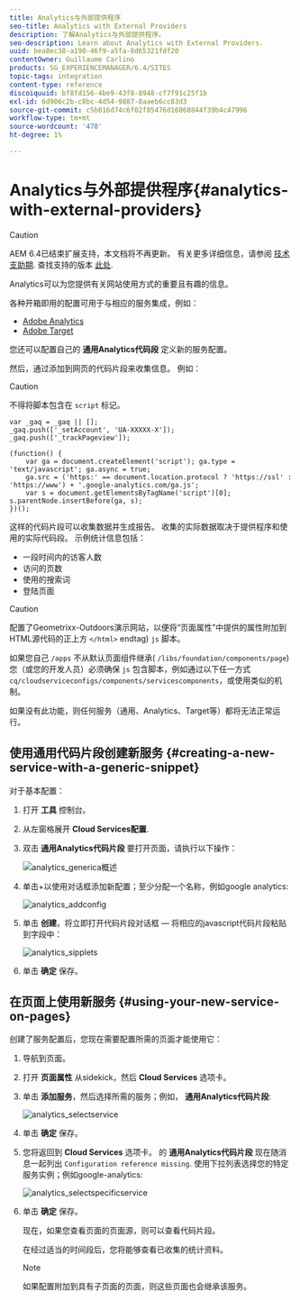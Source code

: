 ```yaml
---
title: Analytics与外部提供程序
seo-title: Analytics with External Providers
description: 了解Analytics与外部提供程序。
seo-description: Learn about Analytics with External Providers.
uuid: bea8ec38-a190-46f9-a5fa-8d65321fdf20
contentOwner: Guillaume Carlino
products: SG_EXPERIENCEMANAGER/6.4/SITES
topic-tags: integration
content-type: reference
discoiquuid: bf8fd156-4be9-43f8-8948-cf7f91c25f1b
exl-id: 6d906c2b-c8bc-4d54-9887-8aaeb6cc83d3
source-git-commit: c5b816d74c6f02f85476d16868844f39b4c47996
workflow-type: tm+mt
source-wordcount: '478'
ht-degree: 1%

---
```


# Analytics与外部提供程序{#analytics-with-external-providers}

>[!CAUTION]
>
>AEM 6.4已结束扩展支持，本文档将不再更新。 有关更多详细信息，请参阅 [技术支助期](https://helpx.adobe.com/cn/support/programs/eol-matrix.html). 查找支持的版本 [此处](https://experienceleague.adobe.com/docs/).

Analytics可以为您提供有关网站使用方式的重要且有趣的信息。

各种开箱即用的配置可用于与相应的服务集成，例如：

* [Adobe Analytics](/help/sites-administering/adobeanalytics.md)
* [Adobe Target](/help/sites-administering/target.md)

您还可以配置自己的 **通用Analytics代码段** 定义新的服务配置。

然后，通过添加到网页的代码片段来收集信息。 例如：

>[!CAUTION]
>
>不得将脚本包含在 `script` 标记。

```
var _gaq = _gaq || [];
_gaq.push(['_setAccount', 'UA-XXXXX-X']);
_gaq.push(['_trackPageview']);

(function() {
    var ga = document.createElement('script'); ga.type = 'text/javascript'; ga.async = true;
    ga.src = ('https:' == document.location.protocol ? 'https://ssl' : 'https://www') + '.google-analytics.com/ga.js';
    var s = document.getElementsByTagName('script')[0]; s.parentNode.insertBefore(ga, s);
})();
```

这样的代码片段可以收集数据并生成报告。 收集的实际数据取决于提供程序和使用的实际代码段。 示例统计信息包括：

* 一段时间内的访客人数
* 访问的页数
* 使用的搜索词
* 登陆页面

>[!CAUTION]
>
>配置了Geometrixx-Outdoors演示网站，以便将“页面属性”中提供的属性附加到HTML源代码的正上方 `</html>` endtag) `js` 脚本。
>
>
>如果您自己 `/apps` 不从默认页面组件继承( `/libs/foundation/components/page`)您（或您的开发人员）必须确保 `js` 包含脚本，例如通过以下任一方式 `cq/cloudserviceconfigs/components/servicescomponents`，或使用类似的机制。
>
>
>如果没有此功能，则任何服务（通用、Analytics、Target等）都将无法正常运行。

## 使用通用代码片段创建新服务 {#creating-a-new-service-with-a-generic-snippet}

对于基本配置：

1. 打开 **工具** 控制台。

1. 从左窗格展开 **Cloud Services配置**.

1. 双击 **通用Analytics代码片段** 要打开页面，请执行以下操作：

   ![analytics_generica概述](assets/analytics_genericoverview.png)

1. 单击+以使用对话框添加新配置；至少分配一个名称，例如google analytics:

   ![analytics_addconfig](assets/analytics_addconfig.png)

1. 单击 **创建**，将立即打开代码片段对话框 — 将相应的javascript代码片段粘贴到字段中：

   ![analytics_sipplets](assets/analytics_snippet.png)

1. 单击 **确定** 保存。

## 在页面上使用新服务 {#using-your-new-service-on-pages}

创建了服务配置后，您现在需要配置所需的页面才能使用它：

1. 导航到页面。

1. 打开 **页面属性** 从sidekick，然后 **Cloud Services** 选项卡。

1. 单击 **添加服务**，然后选择所需的服务；例如， **通用Analytics代码片段**:

   ![analytics_selectservice](assets/analytics_selectservice.png)

1. 单击 **确定** 保存。

1. 您将返回到 **Cloud Services** 选项卡。 的 **通用Analytics代码片段** 现在随消息一起列出 `Configuration reference missing`. 使用下拉列表选择您的特定服务实例；例如google-analytics:

   ![analytics_selectspecificservice](assets/analytics_selectspecificservice.png)

1. 单击 **确定** 保存。

   现在，如果您查看页面的页面源，则可以查看代码片段。

   在经过适当的时间段后，您将能够查看已收集的统计资料。

   >[!NOTE]
   >
   >如果配置附加到具有子页面的页面，则这些页面也会继承该服务。
